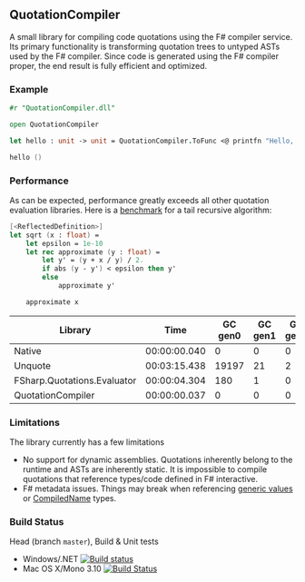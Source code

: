 ## QuotationCompiler

A small library for compiling code quotations using the F# compiler service.
Its primary functionality is transforming quotation trees to untyped ASTs used by the F# compiler.
Since code is generated using the F# compiler proper, the end result is fully efficient and optimized.

### Example

```fsharp
#r "QuotationCompiler.dll"

open QuotationCompiler

let hello : unit -> unit = QuotationCompiler.ToFunc <@ printfn "Hello, world!" @>

hello ()
```

### Performance

As can be expected, performance greatly exceeds all other quotation evaluation libraries.
Here is a [benchmark](https://github.com/eiriktsarpalis/QuotationsCompiler/blob/master/tests/QuotationCompiler.Tests/perf.fsx) for a tail recursive algorithm:
```fsharp
[<ReflectedDefinition>]
let sqrt (x : float) =
    let epsilon = 1e-10
    let rec approximate (y : float) =
        let y' = (y + x / y) / 2.
        if abs (y - y') < epsilon then y'
        else
            approximate y'

    approximate x
```
| Library                     | Time         | GC gen0 | GC gen1 | GC gen2 |
|-----------------------------|--------------|---------|---------|---------|
| Native                      | 00:00:00.040 | 0       | 0       | 0       |
| Unquote                     | 00:03:15.438 | 19197   | 21      | 2       |
| FSharp.Quotations.Evaluator | 00:00:04.304 | 180     | 1       | 0       |
| QuotationCompiler           | 00:00:00.037 | 0       | 0       | 0       |

### Limitations

The library currently has a few limitations
* No support for dynamic assemblies. Quotations inherently belong to the runtime and ASTs are inherently static. It is impossible to compile quotations that reference types/code defined in F# interactive.
* F# metadata issues. Things may break when referencing [generic values](https://visualfsharp.codeplex.com/workitem/178) or [CompiledName](https://visualfsharp.codeplex.com/workitem/177) types.

### Build Status

Head (branch `master`), Build & Unit tests

* Windows/.NET [![Build status](https://ci.appveyor.com/api/projects/status/3a84u9wrf9xt0aks/branch/master?svg=true)](https://ci.appveyor.com/project/nessos/quotationscompiler/branch/master)
* Mac OS X/Mono 3.10 [![Build Status](https://travis-ci.org/eiriktsarpalis/QuotationsCompiler.png?branch=master)](https://travis-ci.org/eiriktsarpalis/QuotationsCompiler/branches)
